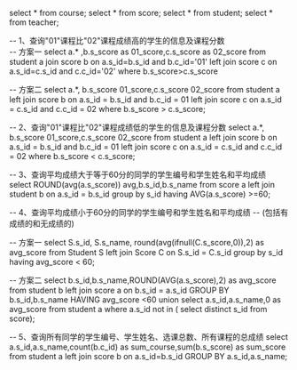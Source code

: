 

select * from course;
select * from score;
select * from student;
select * from teacher;

-- 1、查询"01"课程比"02"课程成绩高的学生的信息及课程分数	
-- 方案一
select a.* ,b.s_score as 01_score,c.s_score as 02_score 
from student a 
join score b on a.s_id=b.s_id and b.c_id='01'
left join score c on a.s_id=c.s_id and c.c_id='02' 
where b.s_score>c.s_score

-- 方案二
select a.*, b.s_score 01_score,c.s_score 02_score
from  student a
left join score b on a.s_id = b.s_id and b.c_id = 01
left join score c on a.s_id  = c.s_id and c.c_id = 02
where b.s_score > c.s_score;

-- 2、查询"01"课程比"02"课程成绩低的学生的信息及课程分数
select a.*, b.s_score 01_score,c.s_score 02_score
from  student a
left join score b on a.s_id = b.s_id and b.c_id = 01
left join score c on a.s_id  = c.s_id and c.c_id = 02
where b.s_score < c.s_score;

-- 3、查询平均成绩大于等于60分的同学的学生编号和学生姓名和平均成绩
select  ROUND(avg(a.s_score)) avg,b.s_id,b.s_name
from score a 
left join student b on a.s_id = b.s_id
group by s_id having AVG(a.s_score) >=60;

-- 4、查询平均成绩小于60分的同学的学生编号和学生姓名和平均成绩
		-- (包括有成绩的和无成绩的)

-- 方案一
select
    S.s_id,
    S.s_name,
    round(avg(ifnull(C.s_score,0)),2) as avg_score
from
    Student S
left join Score C
on S.s_id = C.s_id
group by s_id
having avg_score < 60;


-- 方案二
select b.s_id,b.s_name,ROUND(AVG(a.s_score),2) as avg_score from 
	student b 
	left join score a on b.s_id = a.s_id
	GROUP BY b.s_id,b.s_name HAVING avg_score <60
	union
select a.s_id,a.s_name,0 as avg_score from 
	student a 
	where a.s_id not in (
				select distinct s_id from score);
				
				
-- 5、查询所有同学的学生编号、学生姓名、选课总数、所有课程的总成绩
select a.s_id,a.s_name,count(b.c_id) as sum_course,sum(b.s_score) as sum_score from 
	student a 
	left join score b on a.s_id=b.s_id
	GROUP BY a.s_id,a.s_name;
	




